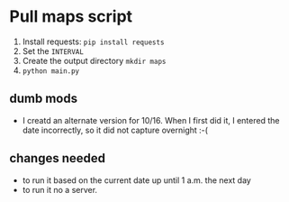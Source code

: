 Pull maps script
==================

1. Install requests: `pip install requests`
2. Set the `INTERVAL`
3. Create the output directory `mkdir maps`
3. `python main.py`

## dumb mods

* I creatd an alternate version for 10/16. When I first did it, I entered the date incorrectly, so it did not capture overnight :-(

## changes needed

* to run it based on the current date up until 1 a.m. the next day
* to run it no a server.